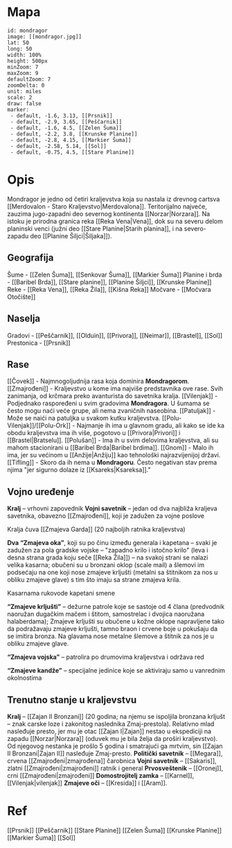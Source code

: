 # Mapa

```leaflet
id: mondragor
image: [[mondragor.jpg]]
lat: 50
long: 50
width: 100%
height: 500px
minZoom: 7
maxZoom: 9
defaultZoom: 7
zoomDelta: 0
unit: miles
scale: 2
draw: false
marker:
 - default, -1.6, 3.13, [[Prsnik]]
 - default, -2.9, 3.65, [[Peščarnik]]
 - default, -1.6, 4.5, [[Zelen Šuma]]
 - default, -2.2, 3.8, [[Krunske Planine]]
 - default, -2.8, 4.15, [[Markier Šuma]]
 - default, -2.58, 5.14, [[Sol]]
 - default, -0.75, 4.5, [[Stare Planine]]
```

# Opis

Mondragor je jedno od četiri kraljevstva koja su nastala iz drevnog cartsva [[Merdovalon - Staro Kraljevstvo|Merdovalona]]. Teritorijalno najveće, zauzima jugo-zapadni deo severnog kontinenta [[Norzar|Norzara]]. Na istoku je prirodna granica reka [[Reka Vena|Vena]], dok su na severu delom planinski venci (južni deo [[Stare Planine|Starih planina]], i na severo-zapadu deo [[Planine Šiljci|Šiljaka]]).

## Geografija

Šume - [[Zelen Šuma]], [[Senkovar Šuma]], [[Markier Šuma]]
Planine i brda - [[Baribel Brda]], [[Stare planine]], [[Planine Šiljci]], [[Krunske Planine]]
Reke - [[Reka Vena]], [[Reka Žila]], [[Kišna Reka]]
Močvare - [[Močvara Otočište]]

## Naselja

Gradovi - [[Peščarnik]], [[Olduin]], [[Privora]], [[Neimar]], [[Brastel]], [[Sol]]
Prestonica - [[Prsnik]]

## Rase

[[Čovek]] - Najmnogoljudnija rasa koja dominira **Mondragorom**.
[[Zmajrođeni]] - Kraljevstvo u kome ima najviše predstavnika ove rase. Svih zanimanja, od krčmara preko avanturista do savetnika kralja.
[[Vilenjak]] - Podjednako raspoređeni u svim gradovima **Mondragora**. U šumama se često mogu naći veće grupe, ali nema zvaničnih naseobina.
[[Patuljak]] - Može se naići na patuljka u svakom kutku kraljevstva.
[[Polu-Vilenjak]]/[[Polu-Ork]] - Najmanje ih ima u glavnom gradu, ali kako se ide ka obodu kraljevstva ima ih više, pogotovo u [[Privora|Privori]] i [[Brastel|Bratselu]].
[[Polušan]] - Ima ih u svim delovima kraljevstva, ali su mahom stacionirani u [[Baribel Brda|Baribel brdima]].
[[Gnom]] - Malo ih ima, jer su većinom u [[Anžije|Anžiju]] kao tehnološki najrazvijenijoj državi.
[[Tifling]] - Skoro da ih nema u **Mondragoru**. Često negativan stav prema njima "jer sigurno dolaze iz [[Ksareks|Ksareksa]]."

## Vojno uređenje

**Kralj** – vrhovni zapovednik
**Vojni savetnik** – jedan od dva najbliža kraljeva savetnika, obavezno [[Zmajrođeni]], koji je zadužen za vojne poslove

Kralja čuva [[Zmajeva Garda]] (20 najboljih ratnika kraljevstva)

**Dva “Zmajeva oka”**, koji su po činu između generala i kapetana – svaki je zadužen za pola gradske vojske – "zapadno krilo i istočno krilo" (leva i desna strana grada koju seče [[Reka Žila]]) – na svakoj strani se nalazi velika kasarna; obučeni su u bronzani oklop (scale mail) a šlemovi im podsećaju na one koji nose zmajeve krljušti (metalni sa štitnikom za nos u obliku zmajeve glave) s tim što imaju sa strane zmajeva krila.

Kasarnama rukovode kapetani smene

**“Zmajeve krljušti”** – dežurne patrole koje se sastoje od 4 člana (predvodnik naoružan dugačkim mačem i štitom, samostrelac i dvojica naoružana halaberdama); Zmajeve krljušti su obučene u kožne oklope napravljene tako da podražavaju zmajeve krljušti, tamno braon i crvene boje u pokušaju da se imitira bronza. Na glavama nose metalne šlemove a štitnik za nos je u obliku zmajeve glave.

**“Zmajeva vojska”** – patrolira po drumovima kraljevstva i održava red

**“Zmajeve kandže”** – specijalne jedinice koje se aktiviraju samo u vanrednim okolnostima

## Trenutno stanje u kraljevstvu

**Kralj** – [[Zajan II Bronzani]] (20 godina; na njemu se ispoljila bronzana krljušt – znak carske loze i zakonitog naslednika Zmaj-prestola). Relativno mlad nasleđuje presto, jer mu je otac [[Zajan I|Zajan]] nestao u ekspediciji na zapadu [[Norzar|Norzara]] (oduvek mu je bila želja da proširi kraljevstvo). Od njegovog nestanka je prošlo 5 godina i smatrajući ga mrtvim, sin [[Zajan II Bronzani|Zajan II]] nasleđuje Zmaj-presto.
**Politički savetnik** – [[Megara]], crvena [[Zmajrođeni|zmajrođena]] čarobnica
**Vojni savetnik** – [[Sakaris]], zlatni [[Zmajrođeni|zmajrođeni]] ratnik i general
**Prvosveštenik** – [[Oronej]], crni [[Zmajrođeni|zmajrođeni]]
**Domostrojitelj zamka** – [[Karnel]], [[Vilenjak|vilenjak]]
**Zmajeve oči** – [[Kresida]] i [[Aram]].

# Ref

[[Prsnik]]
[[Peščarnik]]
[[Stare Planine]]
[[Zelen Šuma]]
[[Krunske Planine]]
[[Markier Šuma]]
[[Sol]]